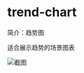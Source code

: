 # trend-chart

简介：趋势图

适合展示趋势的场景图表

![截图](https://unpkg.com/@icedesign/trend-chart-block/screenshot.png)
